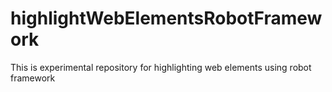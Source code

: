 # highlightWebElementsRobotFramework
This is experimental repository for highlighting web elements using robot framework
